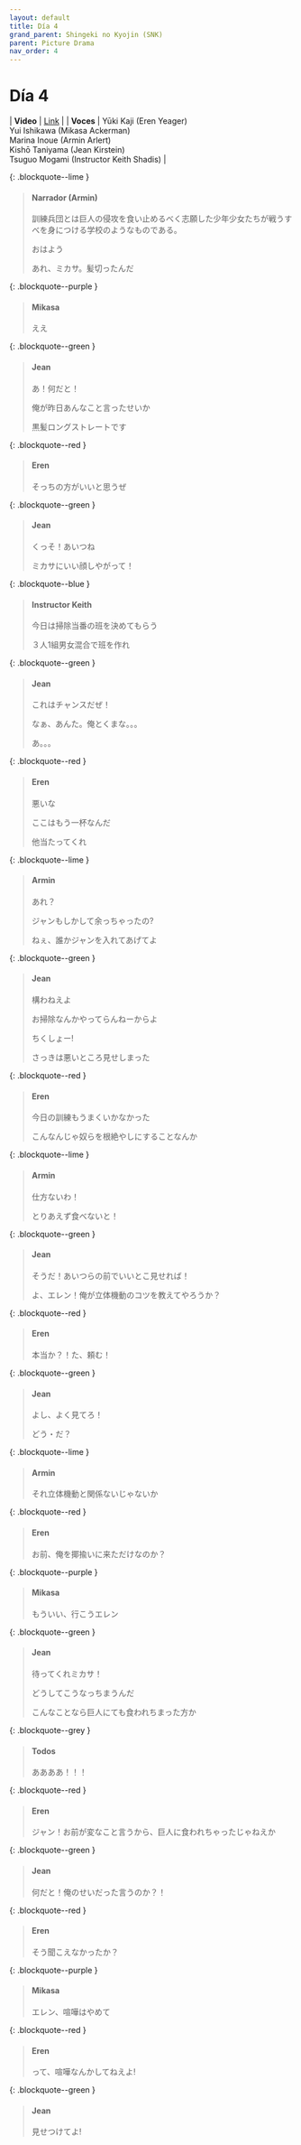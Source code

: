 ```yaml
---
layout: default
title: Día 4
grand_parent: Shingeki no Kyojin (SNK)
parent: Picture Drama
nav_order: 4
---
```


# Día 4

| **Video** | [Link](https://www.youtube.com/watch?v=XpwoDJ-gyx0) |
| **Voces** | <span class="d-inline-block text-red-300">Yūki Kaji (Eren Yeager)</span> <br> <span class="d-inline-block text-purple-300">Yui Ishikawa (Mikasa Ackerman)</span> <br> <span class="d-inline-block text-lime">Marina Inoue (Armin Arlert)</span> <br> <span class="d-inline-block text-green-300">Kishō Taniyama (Jean Kirstein)</span> <br> <span class="d-inline-block text-blue-100">Tsuguo Mogami (Instructor Keith Shadis)</span> |

{: .blockquote--lime }

> #### Narrador (Armin)
>
> 訓練兵団とは巨人の侵攻を食い止めるべく志願した少年少女たちが戦うすべを身につける学校のようなものである。
>
> おはよう
>
> あれ、ミカサ。髪切ったんだ

{: .blockquote--purple }

> #### Mikasa
>
> ええ

{: .blockquote--green }

> #### Jean
>
> あ！何だと！
>
> 俺が昨日あんなこと言ったせいか
>
> 黒髪ロングストレートです

{: .blockquote--red }

> #### Eren
>
> そっちの方がいいと思うぜ

{: .blockquote--green }

> #### Jean
>
> くっそ！あいつね
>
> ミカサにいい顔しやがって！

{: .blockquote--blue }

> #### Instructor Keith
>
> 今日は掃除当番の班を決めてもらう
>
> ３人1組男女混合で班を作れ

{: .blockquote--green }

> #### Jean
>
> これはチャンスだぜ！
>
> なぁ、あんた。俺とくまな。。。
>
> あ。。。

{: .blockquote--red }

> #### Eren
>
> 悪いな
>
> ここはもう一杯なんだ
>
> 他当たってくれ

{: .blockquote--lime }

> #### Armin
>
> あれ？
>
> ジャンもしかして余っちゃったの?
>
> ねぇ、誰かジャンを入れてあげてよ

{: .blockquote--green }

> #### Jean
>
> 構わねえよ
>
> お掃除なんかやってらんねーからよ
>
> ちくしょー!
>
> さっきは悪いところ見せしまった

{: .blockquote--red }

> #### Eren
>
> 今日の訓練もうまくいかなかった
>
> こんなんじゃ奴らを根絶やしにすることなんか

{: .blockquote--lime }

> #### Armin
>
> 仕方ないわ！
>
> とりあえず食べないと！

{: .blockquote--green }

> #### Jean
>
> そうだ！あいつらの前でいいとこ見せれば！
>
> よ、エレン！俺が立体機動のコツを教えてやろうか？

{: .blockquote--red }

> #### Eren
>
> 本当か？！た、頼む！

{: .blockquote--green }

> #### Jean
>
> よし、よく見てろ！
>
> どう・だ？

{: .blockquote--lime }

> #### Armin
>
> それ立体機動と関係ないじゃないか

{: .blockquote--red }

> #### Eren
>
> お前、俺を揶揄いに来ただけなのか？

{: .blockquote--purple }

> #### Mikasa
>
> もういい、行こうエレン

{: .blockquote--green }

> #### Jean
>
> 待ってくれミカサ！
>
> どうしてこうなっちまうんだ
>
> こんなことなら巨人にても食われちまった方か

{: .blockquote--grey }

> #### Todos
>
> ああああ！！！

{: .blockquote--red }

> #### Eren
>
> ジャン！お前が変なこと言うから、巨人に食われちゃったじゃねえか

{: .blockquote--green }

> #### Jean
>
> 何だと！俺のせいだった言うのか？！

{: .blockquote--red }

> #### Eren
>
> そう聞こえなかったか？

{: .blockquote--purple }

> #### Mikasa
>
> エレン、喧嘩はやめて

{: .blockquote--red }

> #### Eren
>
> って、喧嘩なんかしてねえよ!

{: .blockquote--green }

> #### Jean
>
> 見せつけてよ!